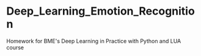 # Deep_Learning_Emotion_Recognition
Homework for BME's Deep Learning in Practice with Python and LUA course
